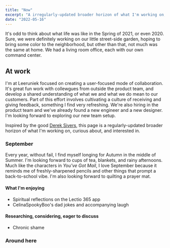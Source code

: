 ```yaml
---
title: "Now"
excerpt: "A irregularly-updated broader horizon of what I'm working on, curious about, and interested in."
date: "2022-05-16"
---
```

It's odd to think about what life was like in the Spring of 2021, or even 2020. Sure, we were definitely working on our little street-side garden, hoping to bring some color to the neighborhood, but other than that, not much was the same at home. We had a living room office, each with our own command center. 




## At work
I'm at Leeruniek focused on creating a user-focused mode of collaboration. It's great fun work with collewgues from outside the product team, and develop a shared understanding of what we and what we do mean to our customers. Part of this effort involves cultivating a culture of receiving and giving feedback, something I find very refreshing. We're also hiring in the product team and we've already found a new engineer and a new designer. I'm looking forward to exploring our new team setup.

Inspired by the good [Derek Sivers](https://sive.rs), this page is a regularly-updated broader horizon of what I'm working on, curious about, and interested in.

### September
Every year, without fail, I find myself longing for Autumn in the middle of Summer. I'm looking forward to cups of tea, blankets, and rainy afternoons. Much like the characters in _You've Got Mail_, I love September because it reminds me of freshly-sharpened pencils and other things that prompt a back-to-school vibe. I'm also looking forward to quilting a prayer mat.

#### What I'm enjoying
- Spiritual reflections on the Lectio 365 app
- CelinaSpookyBoo's dad jokes and accompanying laugh

#### Researching, considering, eager to discuss
- Chronic shame

### Around here